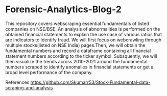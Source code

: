 # Forensic-Analytics-Blog-2

This repository covers webscraping essential fundamentals of listed companies on NSE/BSE. An analysis of abnormalities is performed on the obtained financial statements to explain the use case of various ratios that are indicators to identify fraud.  We will first focus on webcrawling through multiple stocks(listed on NSE India) pages.Then, we will obtain the fundamental numbers and record a dataframe containing all financial statement numbers according to the ticker symbol. Subsquently, we will then visualize the trends across 2010-2021 around the fundamental numbers scraped to identify anomalies in financial statements or get a broad level performance of the company.

References
https://github.com/Skumarr53/Stock-Fundamental-data-scraping-and-analysis


